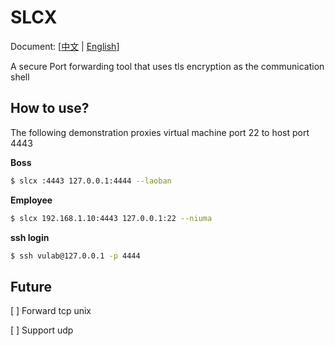 # SLCX

Document: [[中文](README.md) | [English](README-en.md)]

A secure Port forwarding tool that uses tls encryption as the communication shell

## How to use?

The following demonstration proxies virtual machine port 22 to host port 4443

**Boss**

```bash
$ slcx :4443 127.0.0.1:4444 --laoban
```

**Employee**

```bash
$ slcx 192.168.1.10:4443 127.0.0.1:22 --niuma
```

**ssh login**

```bash
$ ssh vulab@127.0.0.1 -p 4444
```

## Future

 [ ] Forward tcp unix

 [ ] Support udp